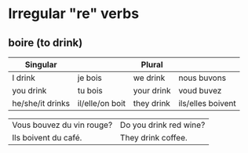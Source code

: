 # Irregular "re" verbs

## boire (to drink)

| Singular         |                 | Plural     |                   |
|------------------|-----------------|------------|-------------------|
| I drink          | je bois         | we drink   | nous buvons       |
| you drink        | tu bois         | your drink | voud buvez        |
| he/she/it drinks | il/elle/on boit | they drink | ils/elles boivent |

|                           |                        |
|---------------------------|------------------------|
| Vous bouvez du vin rouge? | Do you drink red wine? |
| Ils boivent du café.      | They drink coffee.     |
